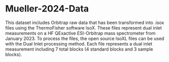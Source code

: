 # Mueller-2024-Data
This dataset includes Orbitrap raw data that has been transformed into .isox files using the ThermoFisher software IsoX. These files represent dual inlet measurements on a HF QExactive ESI-Orbitrap mass spectrometer from January 2023. To process the files, the open source IsoXL files can be used with the Dual Inlet processing method. Each file represents a dual inlet measurement including 7 total blocks (4 standard blocks and 3 sample blocks).
